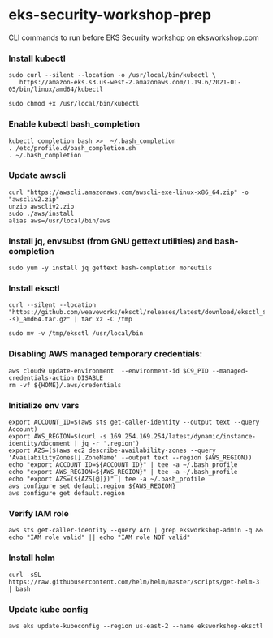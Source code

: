 # eks-security-workshop-prep
CLI commands to run before EKS Security workshop on eksworkshop.com

### Install kubectl

```
sudo curl --silent --location -o /usr/local/bin/kubectl \
   https://amazon-eks.s3.us-west-2.amazonaws.com/1.19.6/2021-01-05/bin/linux/amd64/kubectl

sudo chmod +x /usr/local/bin/kubectl
```

### Enable kubectl bash_completion

```
kubectl completion bash >>  ~/.bash_completion
. /etc/profile.d/bash_completion.sh
. ~/.bash_completion
```

### Update awscli

```
curl "https://awscli.amazonaws.com/awscli-exe-linux-x86_64.zip" -o "awscliv2.zip"
unzip awscliv2.zip
sudo ./aws/install
alias aws=/usr/local/bin/aws
```

### Install jq, envsubst (from GNU gettext utilities) and bash-completion

```
sudo yum -y install jq gettext bash-completion moreutils
```

### Install eksctl

```
curl --silent --location "https://github.com/weaveworks/eksctl/releases/latest/download/eksctl_$(uname -s)_amd64.tar.gz" | tar xz -C /tmp

sudo mv -v /tmp/eksctl /usr/local/bin
```

### Disabling AWS managed temporary credentials:

```
aws cloud9 update-environment  --environment-id $C9_PID --managed-credentials-action DISABLE
rm -vf ${HOME}/.aws/credentials
```

### Initialize env vars

```
export ACCOUNT_ID=$(aws sts get-caller-identity --output text --query Account)
export AWS_REGION=$(curl -s 169.254.169.254/latest/dynamic/instance-identity/document | jq -r '.region')
export AZS=($(aws ec2 describe-availability-zones --query 'AvailabilityZones[].ZoneName' --output text --region $AWS_REGION))
echo "export ACCOUNT_ID=${ACCOUNT_ID}" | tee -a ~/.bash_profile
echo "export AWS_REGION=${AWS_REGION}" | tee -a ~/.bash_profile
echo "export AZS=(${AZS[@]})" | tee -a ~/.bash_profile
aws configure set default.region ${AWS_REGION}
aws configure get default.region
```

### Verify IAM role

```
aws sts get-caller-identity --query Arn | grep eksworkshop-admin -q && echo "IAM role valid" || echo "IAM role NOT valid"
```

### Install helm

```
curl -sSL https://raw.githubusercontent.com/helm/helm/master/scripts/get-helm-3 | bash
```

### Update kube config

```
aws eks update-kubeconfig --region us-east-2 --name eksworkshop-eksctl
```
